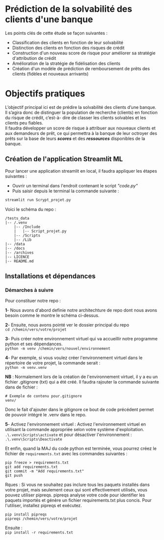 # Prédiction de la solvabilité des clients d'une banque
Les points clés de cette étude se façon suivantes :  
- Classification des clients en fonction de leur solvabilité
- Distinction des clients en fonction des risques de crédit
- Construction d'un nouveau score de risque pour améliorer sa stratégie d'attribution de crédit
- Amélioration de la stratégie de fidélisation des clients
- Création d'un modèle de prédiction de remboursement de prêts des clients (fidèles et nouveaux arrivants)

# Objectifs pratiques
L’objectif principal ici est de prédire la solvabilité des clients d’une banque. Il s’agira
donc de distinguer la population de recherche (clients) en fonction du risque de crédit, c’est-à-
dire de classer les clients solvables et les clients peu fiables.  
Il faudra développer un score de risque à attribuer aux nouveaux clients et aux demandeurs de prêt, ce qui permettra
à la banque de leur octroyer des prêts sur la base de leurs ***scores*** et des ***ressources*** disponibles de la banque.


## Création de l'application Streamlit ML

Pour lancer une application streamlit en local, il faudra appliquer les étapes suivantes :


- Ouvrir un terminal dans l'endroit contenant le script *"code.py"*  
- Puis saisir depuis le terminal la commande suivante :

```python
streamlit run Scrypt_projet.py
```


Voici le schéma du repo :  

```
/tests_data
|-- /.venv
	|-- /Include
	|   |-- Script_projet.py
	|-- /Scripts
	|-- /Lib
|-- /data
|-- /docs
|-- /archives
|-- LICENCE
|-- README.md
```

## Installations et dépendances
### Démarches à suivre
Pour constituer notre repo :   

**1**- Nous avons d'abord definie notre architechture de repo dont nous avons besoin comme le montre le schéma ci-dessus.

**2**- Ensuite, nous avons pointé ver le dossier principal du repo   
```cd /chemin/vers/votre/projet```

**3**- Puis créer notre environnement virtuel qui va accueillir notre programme python et ses dépendances.  
```python -m venv /chemin/vers/nouvel/environnement```

**4**- Par exemple, si vous voulez créer l'environnement virtuel dans le répertoire de votre projet, la commande serait :  
```python -m venv.venv```

**NB** : Normalement lors de la création de l'environnement virtuel, il y a eu un fichier .gitignore (txt) qui a été créé. Il faudra rajouter la commande suivante dans de fichier :   
```
# Exemple de contenu pour.gitignore
venv/ 
```  
Donc le fait d'ajouter dans le gitignore ce bout de code précédent permet de pouvoir intégré le .venv dans le repo.

**5**- Activez l'environnement virtuel : Activez l'environnement virtuel en utilisant la commande appropriée selon votre système d'exploitation.
```.\.venv\Scripts\activate``` et pour désactiver l'environnement :    
```.\.venv\Scripts\Deactivate```    

Et enfin, quand la MAJ du code python est terminée, vous pourrez créez le fichier de ```requirements.txt``` avec les commandes suivantes :  

```pip freeze > requirements.txt```    
```git add requirements.txt```    
```git commit -m "Add requirements.txt"```    
```git push```      


Rques : Si vous ne souhaitez pas inclure tous les paquets installés dans votre projet, mais seulement ceux qui sont effectivement utilisés, vous pouvez utiliser pipreqs. pipreqs analyse votre code pour identifier les paquets importés et génère un fichier requirements.txt plus concis. Pour l'utiliser, installez pipreqs et exécutez.

```pip install pipreqs```  
```pipreqs /chemin/vers/votre/projet```  

Ensuite :  
```pip install -r requirements.txt```  

